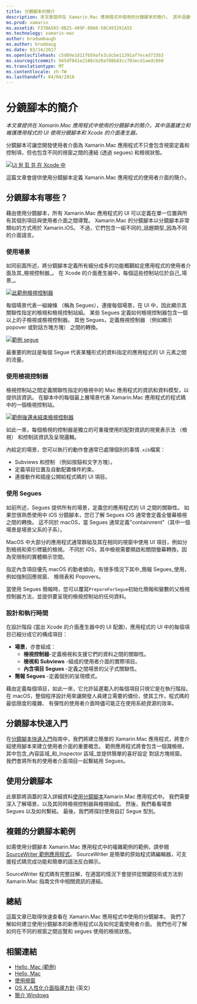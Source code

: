 ```yaml
---
title: 分鏡腳本的簡介
description: 本文章提供在 Xamarin.Mac 應用程式中使用的分鏡腳本的簡介。 其中涵蓋使用分鏡腳本和 Xcode 的 Interface Builder 建立與維護應用程式的 UI。
ms.prod: xamarin
ms.assetid: F37BA503-0B25-489F-80A8-58C493291A55
ms.technology: xamarin-mac
author: bradumbaugh
ms.author: brumbaug
ms.date: 03/14/2017
ms.openlocfilehash: c5d69e1d11fb59afe3cdcbe11391af7eced733b3
ms.sourcegitcommit: 945df041e2180cb20af08b83cc703ecd1aedc6b0
ms.translationtype: MT
ms.contentlocale: zh-TW
ms.lasthandoff: 04/04/2018
---
```

# <a name="introduction-to-storyboards"></a>分鏡腳本的簡介

_本文章提供在 Xamarin.Mac 應用程式中使用的分鏡腳本的簡介。其中涵蓋建立和維護應用程式的 UI 使用分鏡腳本和 Xcode 的介面產生器。_

分鏡腳本可讓您開發使用者介面為 Xamarin.Mac 應用程式不只會包含視窗定義和控制項，但也包含不同的視窗之間的連結 (透過 segues) 和檢視狀態。

[![](images/intro01.png "Ui 돨 튌 절 在 Xcode 中")](images/intro01.png#lightbox)

這篇文章會提供使用分鏡腳本定義 Xamarin.Mac 應用程式的使用者介面的簡介。

<a name="What-are-Storyboards" />

## <a name="what-are-storyboards"></a>分鏡腳本有哪些？

藉由使用分鏡腳本，所有 Xamarin.Mac 應用程式的 UI 可以定義在單一位置與所有其個別項目與使用者介面之間導覽。 Xamarin.Mac 的分鏡腳本以分鏡腳本非常類似的方式用於 Xamarin.iOS。 不過，它們包含一組不同的_話題類型_因為不同的介面語言。

<a name="Working-with-Scenes" />

### <a name="working-with-scenes"></a>使用場景

如同前面所述，將分鏡腳本定義所有細分成多的功能概觀給定應用程式的使用者介面及其_檢視控制器_。 在 Xcode 的介面產生器中，每個這些控制站位於自己_場景_。

[![](images/intro02.png "此範例檢視控制器")](images/intro02.png#lightbox)

每個場景代表一組線條 （稱為 Segues），連接每個場景，在 UI 中，因此顯示其關聯性指定的檢視和檢視控制站組。 某些 Segues 定義如何檢視控制器包含一個以上的子檢視或檢視控制器。 其他 Segues，定義檢視控制器 （例如顯示 popover 或對話方塊方塊） 之間的轉換。 

[![](images/intro03.png "範例 segue")](images/intro03.png#lightbox)

最重要的附註是每個 Segue 代表某種形式的資料指定的應用程式的 UI 元素之間的流量。

<a name="Working-with-View-Controllers" />

### <a name="working-with-view-controllers"></a>使用檢視控制器

檢視控制站之間定義關聯性指定的檢視中的 Mac 應用程式的資訊和資料模型，以提供該資訊。 在腳本中的每個最上層場景代表 Xamarin.Mac 應用程式的程式碼中的一個檢視控制站。

[![](images/intro04.png "範例後還未結束檢視控制器")](images/intro04.png#lightbox)

如此一來，每個檢視的控制器是獨立的可重複使用的配對資訊的視覺表示法 （檢視） 和控制該資訊及呈現邏輯。

內給定的場景，您可以執行的動作會通常已處理個別的事情`.xib`檔案： 

 - Subviews 和控制 （例如按鈕和文字方塊）。
 - 定義項目位置及自動配置條件約束。
 - 連接動作和插座公開給程式碼的 UI 項目。

<a name="Working-with-Segues" />

### <a name="working-with-segues"></a>使用 Segues

如前所述，Segues 提供所有的場景，定義您的應用程式的 UI 之間的關聯性。 如果您很熟悉使用中 iOS 分鏡腳本，您已了解 Segues iOS 通常會定義全螢幕檢視之間的轉換。 這不同於 macOS，當 Segues 通常定義"containment"（其中一個場景是場景父系的子系）。

MacOS 中大部分的應用程式通常群組及其在相同的視窗中使用 UI 項目，例如分割檢視和索引標籤的檢視。 不同於 iOS，其中檢視需要開啟和關閉螢幕轉換，因為受限制的實體顯示空間。

指定內含項目優先 macOS 的勤者傾向，有很多情況下其中_簡報 Segues_使用，例如強制回應視窗、 檢視表和 Popovers。

當使用 Segues 簡報時，您可以覆寫`PrepareForSegue`初始化簡報和變數的父檢視控制器方法，並提供要呈現的檢視控制站的任何資料。

<a name="Design-and-Run-Times" />

### <a name="design-and-run-times"></a>設計和執行時間

在設計階段 (當出 Xcode 的介面產生器中的 UI 配置)，應用程式的 UI 中的每個項目已細分成它的構成項目：

- **場景**，亦會組成：
    - **檢視控制器**-定義檢視和支援它們的資料之間的關聯性。
    - **檢視和 Subviews** -組成的使用者介面的實際項目。
    - **內含項目 Segues** -定義之間場景的父子式關聯性。
- **簡報 Segues** -定義個別的呈現模式。 

藉由定義每個項目，如此一來，它允許延遲載入的每個項目只視它是在執行階段。 在 macOS，整個程序設計用來讓開發人員建立需要的備份，使其工作，程式碼的最低限度的複雜、 有彈性的使用者介面時儘可能正在使用系統資源的效率。

<a name="Storyboard-Quick-Start" />

## <a name="storyboard-quick-start"></a>分鏡腳本快速入門

在[分鏡腳本快速入門](~/mac/platform/storyboards/quickstart.md)指南中，我們將建立簡單的 Xamarin.Mac 應用程式，將會介紹使用腳本來建立使用者介面的重要概念。 範例應用程式將會包含一個濺檢視，其中包含_內容區域_和_Inspector 區域_並提供簡單的喜好設定 對話方塊視窗。 我們會將所有的使用者介面項目一起繫結用 Segues。

<a name="Working-with-Storyboards" />

## <a name="working-with-storyboards"></a>使用分鏡腳本

此章節將涵蓋的深入詳細資料[使用分鏡腳本](~/mac/platform/storyboards/indepth.md)Xamarin.Mac 應用程式中。 我們需要深入了解場景，以及其同時檢視控制器與檢視組成。 然後，我們看看場景 Segues 以及如何繫結。 最後，我們將探討使用自訂 Segue 型別。 

<a name="Complex-Storyboard-Example" />

## <a name="complex-storyboard-example"></a>複雜的分鏡腳本範例

如需使用分鏡腳本 Xamarin.Mac 應用程式中的複雜範例的範例，請參閱[SourceWriter 範例應用程式](https://developer.xamarin.com/samples/mac/SourceWriter/)。 SourceWriter 是簡單的原始程式碼編輯器，可支援程式碼完成功能和簡單的語法反白顯示。

SourceWriter 程式碼有完整註解，在適當的情況下會提供從關鍵技術或方法到 Xamarin.Mac 指南文件中相關資訊的連結。

<a name="Summary" />

## <a name="summary"></a>總結

這篇文章已取得快速查看在 Xamarin.Mac 應用程式中使用的分鏡腳本。 我們了解如何建立使用分鏡腳本的新應用程式以及如何定義使用者介面。 我們也可了解如何在不同的視窗之間巡覽和 segues 使用的檢視狀態。


## <a name="related-links"></a>相關連結

- [Hello, Mac (範例)](https://developer.xamarin.com/samples/mac/Hello_Mac/)
- [Hello, Mac](~/mac/get-started/hello-mac.md)
- [使用視窗](~/mac/user-interface/window.md)
- [OS X 人性化介面指導方針](https://developer.apple.com/library/mac/documentation/UserExperience/Conceptual/OSXHIGuidelines/) \(英文\)
- [簡介 Windows](https://developer.apple.com/library/mac/documentation/Cocoa/Conceptual/WinPanel/Introduction.html#//apple_ref/doc/uid/10000031-SW1)
